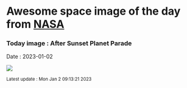 
# Awesome space image of the day from [NASA](https://api.nasa.gov/)

### Today image : After Sunset Planet Parade
Date : 2023-01-02

![](https://apod.nasa.gov/apod/image/2301/AllPlanets_Tezel_1080_annotated.jpg)

<small>Latest update : Mon Jan  2 09:13:21 2023</small>
        